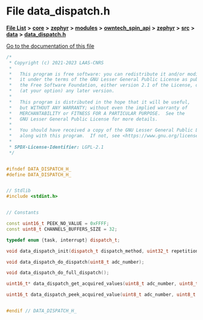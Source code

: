 

# File data\_dispatch.h

[**File List**](files.md) **>** [**core**](dir_771164b9325b04f1442f7a3ffa8ecb89.md) **>** [**zephyr**](dir_09002e7ce91f09aeb040dfd1861a47f4.md) **>** [**modules**](dir_6d0fb8ab814c517e7f155fb837e32f72.md) **>** [**owntech\_spin\_api**](dir_87330bcbf7fe698536ea5946c1b90585.md) **>** [**zephyr**](dir_83abe2f3de580445b50d57f614c989e1.md) **>** [**src**](dir_b0a9bfd1c37d418dc07d30cb79a776da.md) **>** [**data**](dir_5931dfac2e1245380efda5ad202dc380.md) **>** [**data\_dispatch.h**](data__dispatch_8h.md)

[Go to the documentation of this file](data__dispatch_8h.md)


```C++
/*
 * Copyright (c) 2021-2023 LAAS-CNRS
 *
 *   This program is free software: you can redistribute it and/or modify
 *   it under the terms of the GNU Lesser General Public License as published by
 *   the Free Software Foundation, either version 2.1 of the License, or
 *   (at your option) any later version.
 *
 *   This program is distributed in the hope that it will be useful,
 *   but WITHOUT ANY WARRANTY; without even the implied warranty of
 *   MERCHANTABILITY or FITNESS FOR A PARTICULAR PURPOSE.  See the
 *   GNU Lesser General Public License for more details.
 *
 *   You should have received a copy of the GNU Lesser General Public License
 *   along with this program.  If not, see <https://www.gnu.org/licenses/>.
 *
 * SPDX-License-Identifier: LGPL-2.1
 */


#ifndef DATA_DISPATCH_H_
#define DATA_DISPATCH_H_


// Stdlib
#include <stdint.h>


// Constants

const uint16_t PEEK_NO_VALUE = 0xFFFF;
const uint8_t CHANNELS_BUFFERS_SIZE = 32;

typedef enum {task, interrupt} dispatch_t;

void data_dispatch_init(dispatch_t dispatch_method, uint32_t repetitions);

void data_dispatch_do_dispatch(uint8_t adc_number);

void data_dispatch_do_full_dispatch();

uint16_t* data_dispatch_get_acquired_values(uint8_t adc_number, uint8_t channel_rank, uint32_t& number_of_values_acquired);

uint16_t data_dispatch_peek_acquired_value(uint8_t adc_number, uint8_t channel_rank);


#endif // DATA_DISPATCH_H_
```


